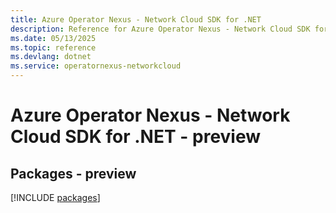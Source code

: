 ```yaml
---
title: Azure Operator Nexus - Network Cloud SDK for .NET
description: Reference for Azure Operator Nexus - Network Cloud SDK for .NET
ms.date: 05/13/2025
ms.topic: reference
ms.devlang: dotnet
ms.service: operatornexus-networkcloud
---
```

# Azure Operator Nexus - Network Cloud SDK for .NET - preview
## Packages - preview
[!INCLUDE [packages](operator-nexus---network-cloud-index.md)]